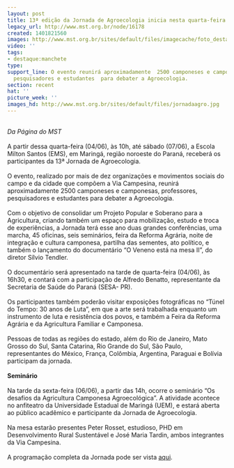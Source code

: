 ```yaml
---
layout: post
title: 13ª edição da Jornada de Agroecologia inicia nesta quarta-feira no PR
legacy_url: http://www.mst.org.br/node/16178
created: 1401821560
images: http://www.mst.org.br/sites/default/files/imagecache/foto_destaque/jornadaagro.jpg
video: ''
tags:
- destaque:manchete
type: 
support_line: O evento reunirá aproximadamente  2500 camponeses e camponesas, professores,
  pesquisadores e estudantes  para debater a Agroecologia.
section: recent
hat: ''
picture_week: ''
images_hd: http://www.mst.org.br/sites/default/files/jornadaagro.jpg
---
```

<p><br><em>Da Página do MST</em><br><br>A partir dessa quarta-feira (04/06), às 10h, até sábado (07/06), a Escola Milton Santos (EMS), em Maringá, região noroeste do Paraná, receberá os participantes da 13ª Jornada de Agroecologia.<br><br>O evento, realizado por mais de dez organizações e movimentos sociais do campo e da cidade que compõem a Via Campesina, reunirá aproximadamente 2500 camponeses e camponesas, professores, pesquisadores e estudantes para debater a Agroecologia.<br><br>Com o objetivo de consolidar um Projeto Popular e Soberano para a Agricultura, criando também um espaço para mobilização, estudo e troca de experiências, a Jornada terá esse ano duas grandes conferências, uma marcha, 45 oficinas, seis seminários, feira da Reforma Agrária, noite de integração e cultura camponesa, partilha das sementes, ato político, e também o lançamento do documentário “O Veneno está na mesa II”, do diretor Sílvio Tendler.<br><br>O documentário será apresentado na tarde de quarta-feira (04/06), às 16h30, e contará com a participação de Alfredo Benatto, representante da Secretaria de Saúde do Paraná (SESA- PR).<br><br>Os participantes também poderão visitar exposições fotográficas no “Túnel do Tempo: 30 anos de Luta”, em que a arte será trabalhada enquanto um instrumento de luta e resistência dos povos, e também a Feira da Reforma Agrária e da Agricultura Familiar e Camponesa.<br><br>Pessoas de todas as regiões do estado, além do Rio de Janeiro, Mato Grosso do Sul, Santa Catarina, Rio Grande do Sul, São Paulo, representantes do México, França, Colômbia, Argentina, Paraguai e Bolívia participam da jornada.<br><br><strong>Seminário<br></strong><br>Na tarde da sexta-feira (06/06), a partir das 14h, ocorre o seminário “Os desafios da Agricultura Camponesa Agroecológica”. A atividade acontece no anfiteatro da Universidade Estadual de Maringá (UEM), e estará aberta ao público acadêmico e participante da Jornada de Agroecologia.<br><br>Na mesa estarão presentes Peter Rosset, estudioso, PHD em Desenvolvimento Rural Sustentável e José Maria Tardin, ambos integrantes da Via Campesina.<br><br>A programação completa da Jornada pode ser vista <a href="http://jornadaagroecologia.com.br/">aqui</a>.<br>&nbsp;</p>
